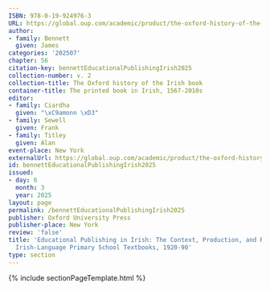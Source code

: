 ```yaml
---
ISBN: 978-0-19-924976-3
URL: https://global.oup.com/academic/product/the-oxford-history-of-the-irish-book-volume-ii-9780199249763?cc=ge&lang=3n#
author:
- family: Bennett
  given: James
categories: '202507'
chapter: 56
citation-key: bennettEducationalPublishingIrish2025
collection-number: v. 2
collection-title: The Oxford history of the Irish book
container-title: The printed book in Irish, 1567-2010s
editor:
- family: Ciardha
  given: "\xC9amonn \xD3"
- family: Sewell
  given: Frank
- family: Titley
  given: Alan
event-place: New York
externalUrl: https://global.oup.com/academic/product/the-oxford-history-of-the-irish-book-volume-ii-9780199249763?cc=ge&lang=3n#
id: bennettEducationalPublishingIrish2025
issued:
- day: 6
  month: 3
  year: 2025
layout: page
permalink: /bennettEducationalPublishingIrish2025
publisher: Oxford University Press
publisher-place: New York
review: 'false'
title: 'Educational Publishing in Irish: The Context, Production, and Reception of
  Irish-Language Primary School Textbooks, 1920-90'
type: section
---
```

{% include sectionPageTemplate.html %}